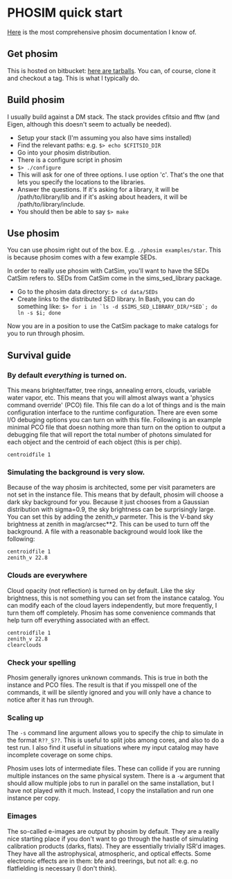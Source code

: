 # PHOSIM quick start
[Here](https://confluence.lsstcorp.org/display/PHOSIM/Using+PhoSim) is the most comprehensive phosim documentation I know of.

## Get phosim
This is hosted on bitbucket: [here are tarballs](https://bitbucket.org/phosim/phosim_release/downloads).  You can, of course, clone it and checkout a tag.  This is what I typically do.

## Build phosim
I usually build against a DM stack.  The stack provides cfitsio and fftw (and Eigen, although this doesn't seem to actually be needed).

 * Setup your stack (I'm assuming you also have sims installed)
 * Find the relevant paths: e.g. `$> echo $CFITSIO_DIR`
 * Go into your phosim distribution.
 * There is a configure script in phosim
  * `$> ./configure`
  * This will ask for one of three options.  I use option 'c'.  That's the one that lets you specify the locations to the libraries.
  * Answer the questions.  If it's asking for a library, it will be /path/to/library/lib and if it's asking about headers, it will be /path/to/library/include.
 * You should then be able to say `$> make`

## Use phosim
You can use phosim right out of the box.  E.g. `./phosim examples/star`.  This is because phosim comes with a few example SEDs.

In order to really use phosim with CatSim, you'll want to have the SEDs CatSim refers to.  SEDs from CatSim come in the sims_sed_library package.
 * Go to the phosim data directory: `$> cd data/SEDs`
 * Create links to the distributed SED library.  In Bash, you can do something like: ```$> for i in `ls -d $SIMS_SED_LIBRARY_DIR/*SED`; do  ln -s $i; done```

Now you are in a position to use the CatSim package to make catalogs for you to run through phosim.

## Survival guide
### By default *everything* is turned on.
This means brighter/fatter, tree rings, annealing errors, clouds, variable water vapor, etc.  This means that you will almost always want a 'physics command override' (PCO) file.  This file can do a lot of things and is the main configuration interface to the runtime configuration.  There are even some I/O debuging options you can turn on with this file.  Following is an example minimal PCO file that doesn nothing more than turn on the option to output a debugging file that will report the total number of photons simulated for each object and the centroid of each object (this is per chip).
```
centroidfile 1
```

### Simulating the background is very slow.
Because of the way phosim is architected, some per visit parameters are not set in the instance file.  This means that by default, phosim will choose a dark sky background for you.  Because it just chooses from a Gaussian distribution with sigma=0.9, the sky brightness can be surprisingly large.  You can set this by adding the zenith_v parmeter.  This is the V-band sky brightness at zenith in mag/arcsec**2.  This can be used to turn off the background.  A file with a reasonable background would look like the following:
```
centroidfile 1
zenith_v 22.8
```

### Clouds are everywhere
Cloud opacity (not reflection) is turned on by default.  Like the sky brightness, this is not something you can set from the instance catalog.  You can modify each of the cloud layers independently, but more frequently, I turn them off completely.  Phosim has some convenience commands that help turn off everything associated with an effect.
```
centroidfile 1
zenith_v 22.8
clearclouds
```

### Check your spelling
Phosim generally ignores unknown commands.  This is true in both the instance and PCO files.  The result is that if you misspell one of the commands, it will be silently ignored and you will only have a chance to notice after it has run through.

### Scaling up
The `-s` command line argument allows you to specify the chip to simulate in the format `R??_S??`.  This is useful to split jobs among cores, and also to do a test run.  I also find it useful in situations where my input catalog may have incomplete coverage on some chips.

Phosim uses lots of intermediate files.  These can collide if you are running multiple instances on the same physical system.  There is a `-w` argument that should allow multiple jobs to run in parallel on the same installation, but I have not played with it much.  Instead, I copy the installation and run one instance per copy.

### Eimages
The so-called e-images are output by phosim by default.  They are a really nice starting place if you don't want to go through the hastle of simulating calibration products (darks, flats).  They are essentially trivially ISR'd images.  They have all the astrophysical, atmospheric, and optical effects.  Some electronic effects are in them: bfe and treerings, but not all: e.g. no flatfielding is necessary (I don't think).
